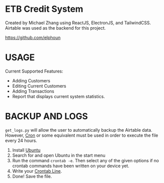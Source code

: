 # ETB Credit System
Created by Michael Zhang using ReactJS, ElectronJS, and TailwindCSS. Airtable was used as the backend for this project.

https://github.com/elphoun

# USAGE
Current Supported Features:
- Adding Customers
- Editing Current Customers
- Adding Transactions
- Report that displays current system statistics.

# BACKUP AND LOGS
`get_logs.py` will allow the user to automatically backup the Airtable data. However, [Cron](https://en.wikipedia.org/wiki/Cron) or some equivalent must be used in order to execute the file every 24 hours. 

1. Install [Ubuntu](https://ubuntu.com/)
2. Search for and open Ubuntu in the start menu
3. Run the command `crontab -e`. Then select any of the given options if no crontab commands have been written on your device yet. 
4. Write your [Crontab Line](https://help.ubuntu.com/community/CronHowto).
5. Done! Save the file.

